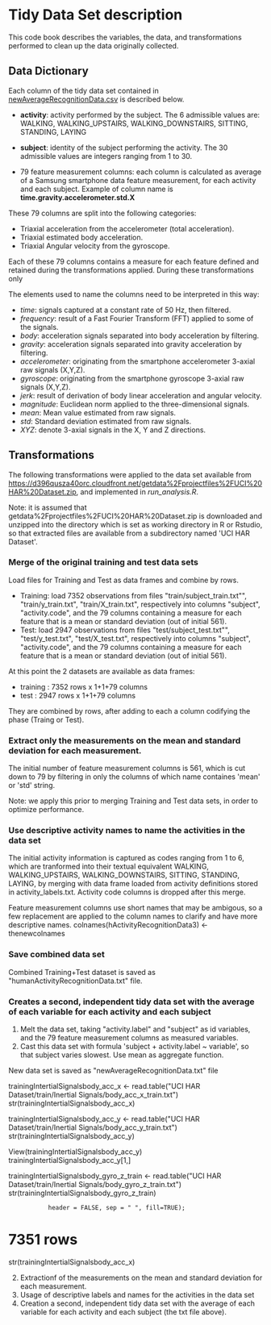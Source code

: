 # Tidy Data Set description

This code book describes the variables, the data, and transformations  performed to clean up the data originally collected.

## Data Dictionary

Each column of the tidy data set contained in [newAverageRecognitionData.csv](https://github.com/rljc/SamSungDataClean/blob/master/newAverageRecognitionData.csv) is described below.

- **activity**: activity performed by the subject. The 6 admissible values are:
WALKING, WALKING_UPSTAIRS, WALKING_DOWNSTAIRS, SITTING, STANDING, LAYING

- **subject**: identity of the subject performing the activity. The 30 admissible values are integers ranging from 1 to 30.

- 79 feature measurement columns: each column is calculated as average of a Samsung smartphone data feature measurement, for each activity and each subject. Example of column name is **time.gravity.accelerometer.std.X**

These 79 columns are split into the following categories:

- Triaxial acceleration from the accelerometer (total acceleration).
- Triaxial estimated body acceleration.
- Triaxial Angular velocity from the gyroscope. 

Each of these 79 columns contains a measure for each feature defined and retained during the transformations applied. During these transformations only 

The elements used to name the columns need to be interpreted in this way:
- *time*: signals captured at a constant rate of 50 Hz, then filtered.
- *frequency*: result of a Fast Fourier Transform (FFT) applied to some of the signals.
- *body*: acceleration signals separated into body acceleration by filtering.
- *gravity*: acceleration signals separated into gravity acceleration by filtering.
- *accelerometer*: originating from the smartphone accelerometer 3-axial raw signals (X,Y,Z).
- *gyroscope*: originating from the smartphone gyroscope 3-axial raw signals (X,Y,Z).
- *jerk*: result of derivation of body linear acceleration and angular velocity.
- *magnitude*: Euclidean norm applied to the three-dimensional signals.
- *mean*: Mean value estimated from raw signals.
- *std*: Standard deviation estimated from raw signals.
- *XYZ*: denote 3-axial signals in the X, Y and Z directions.

## Transformations

The following transformations were applied to the data set available from https://d396qusza40orc.cloudfront.net/getdata%2Fprojectfiles%2FUCI%20HAR%20Dataset.zip, and implemented in *run_analysis.R*.

Note: it is assumed that getdata%2Fprojectfiles%2FUCI%20HAR%20Dataset.zip is downloaded and unzipped into the directory which is set as working directory in R or Rstudio, so that extracted files are available from a subdirectory named 'UCI HAR Dataset'.

### Merge of the original training and test data sets

Load files for Training and Test as data frames and combine by rows.

- Training: load 7352 observations from files "train/subject_train.txt"", "train/y_train.txt", "train/X_train.txt", respectively into columns "subject", "activity.code", and the 79 columns 
containing a measure for each feature that is a mean or standard deviation (out of initial 561).
- Test: load 2947 observations from files "test/subject_test.txt"", "test/y_test.txt", "test/X_test.txt", respectively into columns "subject", "activity.code", and the 79 columns 
containing a measure for each feature that is a mean or standard deviation (out of initial 561).


At this point the 2 datasets are available as data frames:
- training :  7352 rows x 1+1+79 columns
- test     :  2947 rows x 1+1+79 columns

They are combined by rows, after adding to each a column codifying the phase (Traing or Test).

### Extract only the measurements on the mean and standard deviation for each measurement. 

The initial number of feature measurement columns is 561, which is cut down to 79 by filtering in only the columns of which name containes 'mean' or 'std' string.

Note: we apply this prior to merging Training and Test data sets, in order to optimize performance.

### Use descriptive activity names to name the activities in the data set

The initial activity information is captured as codes ranging from 1 to 6, which are tranformed into their textual equivalent WALKING, WALKING_UPSTAIRS, WALKING_DOWNSTAIRS, SITTING, STANDING, LAYING, by merging with data frame loaded from activity definitions stored in activity_labels.txt. Activity code columns is dropped after this merge.

Feature measurement columns use short names that may be ambigous, so a few replacement are applied to the column names to clarify and have more descriptive names.
colnames(hActivityRecognitionData3) <- thenewcolnames

### Save combined data set

Combined Training+Test dataset is saved as "humanActivityRecognitionData.txt" file.

### Creates a second, independent tidy data set with the average of each variable for each activity and each subject

1. Melt the data set, taking "activity.label" and "subject" as id variables, and the 79 feature measurement columns as  measured variables.
2. Cast this data set with formula 'subject + activity.label ~ variable', so that subject varies slowest. Use mean as aggregate function.

New data set is saved as "newAverageRecognitionData.txt" file

trainingIntertialSignalsbody_acc_x <- 
    read.table("UCI HAR Dataset/train/Inertial Signals/body_acc_x_train.txt")
str(trainingIntertialSignalsbody_acc_x)

trainingIntertialSignalsbody_acc_y <- 
    read.table("UCI HAR Dataset/train/Inertial Signals/body_acc_y_train.txt")
str(trainingIntertialSignalsbody_acc_y)

View(trainingIntertialSignalsbody_acc_y)
trainingIntertialSignalsbody_acc_y[1,]

trainingIntertialSignalsbody_gyro_z_train <- 
    read.table("UCI HAR Dataset/train/Inertial Signals/body_gyro_z_train.txt")
str(trainingIntertialSignalsbody_gyro_z_train)


               header = FALSE, sep = " ", fill=TRUE); 
# 7351 rows
str(trainingIntertialSignalsbody_acc_x)






2. Extractionf of the measurements on the mean and standard deviation for each measurement.
3. Usage of descriptive labels and names for the activities in the data set
4. Creation a second, independent tidy data set with the average of each variable for each activity and each subject (the txt file above).
